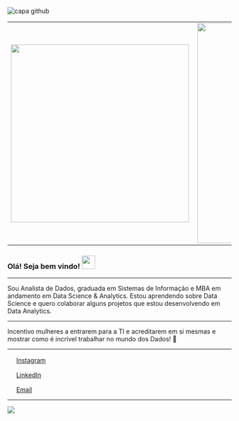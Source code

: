 ![capa github](https://github.com/deborahscalioni/deborahscalioni/blob/main/Capa%20Portfolio%20D%C3%A9borah%20Scalioni.png)

<center>
<table>
    <tr>
        <td><img width="400px" align="left" src="https://github-readme-stats.vercel.app/api/top-langs/?username=deborahscalioni&hide=html&layout=compact&theme=buefy" /></td>
        <td><img width="495px" align="left" src="https://github-readme-stats.vercel.app/api?username=deborahscalioni&theme=buefy"/></td>
    </tr>   
</table>
</center> 

### Olá! Seja bem vindo! <img src="https://github.com/leticiadasilva/leticiadasilva/blob/main/images/Hi.gif" width="30px">

---

Sou Analista de Dados, graduada em Sistemas de Informação e MBA em andamento em Data Science & Analytics. 
Estou aprendendo sobre Data Science e quero colaborar alguns projetos que estou desenvolvendo em Data Analytics.

---

Incentivo mulheres a entrarem para a TI e acreditarem em si mesmas e mostrar como é incrível trabalhar no mundo dos Dados! :revolving_hearts:   

---
 
<a href="https://www.instagram.com/deborahscalioni/"><img src="https://github.com/leticiadasilva/leticiadasilva/blob/main/images/instagram.png" width="16"></img></a> [Instagram](https://www.instagram.com/dii_lua)  

<a href="https://www.linkedin.com/in/deborahscalioni"><img src="https://github.com/leticiadasilva/leticiadasilva/blob/main/images/linkedin.png" width="16"></img></a> [LinkedIn](https://www.linkedin.com/in/leticiasilvar)  

<a href="mailto:deborahscalioni@gmail.com"><img src="https://github.com/leticiadasilva/leticiadasilva/blob/main/images/email.png" width="16"></img></a> [Email](mailto:deborahscalioni@gmail.com)  

---  

![](https://komarev.com/ghpvc/?username=deborahscalioni&color=blue&style=flat)

